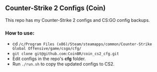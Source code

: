 ## Counter-Strike 2 Configs (Coin)

This repo has my Counter-Strike 2 configs and CS:GO config backups.

### How to use:

- cd `/c/Program Files (x86)/Steam/steamapps/common/Counter-Strike Global Offensive/game/csgo/cfg/`
- `git clone git@github.com:CoinBR/coin_cs2_cfg.git`
- Edit configs in the repo's **cfg** folder.
- Run `./run.sh` to copy the updated configs to CS2.
